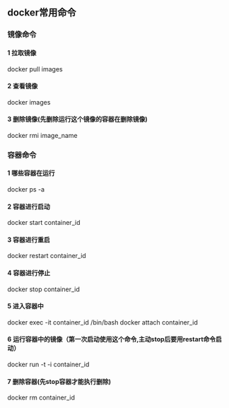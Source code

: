 ## docker常用命令

### 镜像命令

#### 1 拉取镜像

docker pull images

#### 2 查看镜像

docker images

#### 3 删除镜像(先删除运行这个镜像的容器在删除镜像)

docker rmi image_name



### 容器命令

#### 1 哪些容器在运行 

docker ps -a 

#### 2 容器进行启动

docker start container_id 

#### 3 容器进行重启

docker restart  container_id 

#### 4 容器进行停止

docker stop container_id 

#### 5 进入容器中

docker exec -it container_id /bin/bash 
docker attach container_id 

#### 6 运行容器中的镜像（第一次启动使用这个命令,主动stop后要用restart命令启动）

docker run -t -i container_id 	

#### 7 删除容器(先stop容器才能执行删除)

docker rm container_id 
